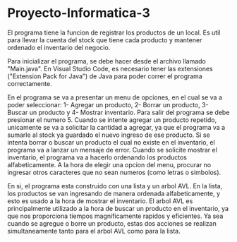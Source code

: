 # Proyecto-Informatica-3

El programa tiene la funcion de registrar los productos de un local. Es util para llevar la cuenta del stock que tiene cada producto y mantener ordenado el inventario del negocio.

Para inicializar el programa, se debe hacer desde el archivo llamado "Main.java". En Visual Studio Code, es necesario tener las extensiones ("Extension Pack for Java") de Java para poder correr el programa correctamente.

En el programa se va a presentar un menu de opciones, en el cual se va a poder seleccionar: 1- Agregar un producto, 2- Borrar un producto, 3- Buscar un producto y 4- Mostrar inventario. Para salir del programa se debe presionar el numero 5. Cuando se intente agregar un producto repetido, unicamente se va a solicitar la cantidad a agregar, ya que el programa va a sumarle al stock ya guardado el nuevo ingreso de ese producto. Si se intenta borrar o buscar un producto el cual no existe en el inventario, el programa va a lanzar un mensaje de error. Cuando se solicite mostrar el inventario, el programa va a hacerlo ordenando los productos alfabeticamente. A la hora de elegir una opcion del menu, procurar no ingresar otros caracteres que no sean numeros (como letras o simbolos).

En si, el programa esta construido con una lista y un arbol AVL. En la lista, los productos se van ingresando de manera ordenada alfabeticamente, y esto es usado a la hora de mostrar el inventario. El arbol AVL es principalmente utilizado a la hora de buscar un producto en el inventario, ya que nos proporciona tiempos magnificamente rapidos y eficientes. Ya sea cuando se agregue o borre un producto, estas dos acciones se realizan simultaneamente tanto para el arbol AVL como para la lista.
